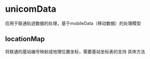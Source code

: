 # unicomData
应用于联通轨迹数据的处理，基于mobileData（移动数据）的处理模型

## locationMap
将联通的基站编号映射成地理位置坐标，需要基站坐标表的支持
具体方法
